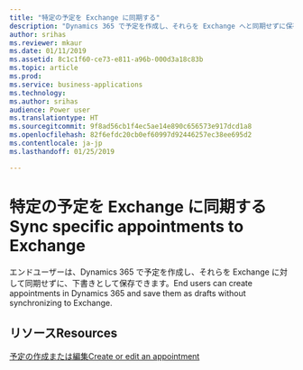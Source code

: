 ```yaml
---
title: "特定の予定を Exchange に同期する"
description: "Dynamics 365 で予定を作成し、それらを Exchange へと同期せずに保存する"
author: srihas
ms.reviewer: mkaur
ms.date: 01/11/2019
ms.assetid: 8c1c1f60-ce73-e811-a96b-000d3a18c83b
ms.topic: article
ms.prod: 
ms.service: business-applications
ms.technology: 
ms.author: srihas
audience: Power user
ms.translationtype: HT
ms.sourcegitcommit: 9f8ad56cb1f4ec5ae14e890c656573e917dcd1a8
ms.openlocfilehash: 82f6efdc20cb0ef60997d92446257ec38ee695d2
ms.contentlocale: ja-jp
ms.lasthandoff: 01/25/2019

---
```

# <a name="sync-specific-appointments-to-exchange"></a><span data-ttu-id="dd7dc-103">特定の予定を Exchange に同期する</span><span class="sxs-lookup"><span data-stu-id="dd7dc-103">Sync specific appointments to Exchange</span></span>




<span data-ttu-id="dd7dc-104">エンドユーザーは、Dynamics 365 で予定を作成し、それらを Exchange に対して同期せずに、下書きとして保存できます。</span><span class="sxs-lookup"><span data-stu-id="dd7dc-104">End users can create appointments in Dynamics 365 and save them as drafts without synchronizing to Exchange.</span></span>

## <a name="resources"></a><span data-ttu-id="dd7dc-105">リソース</span><span class="sxs-lookup"><span data-stu-id="dd7dc-105">Resources</span></span>

[<span data-ttu-id="dd7dc-106">予定の作成または編集</span><span class="sxs-lookup"><span data-stu-id="dd7dc-106">Create or edit an appointment</span></span>](https://docs.microsoft.com/dynamics365/customer-engagement/basics/create-edit-appointment)
